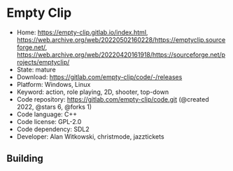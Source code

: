 # Empty Clip

- Home: https://empty-clip.gitlab.io/index.html, https://web.archive.org/web/20220502160228/https://emptyclip.sourceforge.net/, https://web.archive.org/web/20220420161918/https://sourceforge.net/projects/emptyclip/
- State: mature
- Download: https://gitlab.com/empty-clip/code/-/releases
- Platform: Windows, Linux
- Keyword: action, role playing, 2D, shooter, top-down
- Code repository: https://gitlab.com/empty-clip/code.git (@created 2022, @stars 6, @forks 1)
- Code language: C++
- Code license: GPL-2.0
- Code dependency: SDL2
- Developer: Alan Witkowski, christmode, jazztickets

## Building
